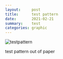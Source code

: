 ```yaml
---
layout:     post
title:      test pattern
date:       2021-02-21
summary:    test
categories: graphic
---
```


![testpattern](https://i.imgur.com/nDfbd2n.jpg)

test pattern out of paper
